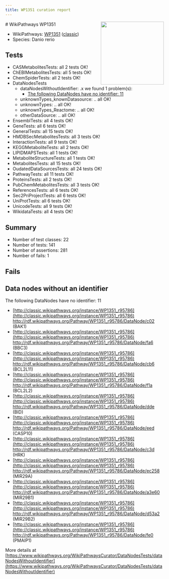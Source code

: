 ```yaml
---
title: WP1351 curation report
---
```


<img style="float: right; width: 200px" src="https://upload.wikimedia.org/wikipedia/commons/thumb/8/83/Wplogo_with_text_500.png/640px-Wplogo_with_text_500.png" />
# WikiPathways WP1351

* WikiPathways: [WP1351](https://wikipathways.org/pathways/WP1351) ([classic](https://classic.wikipathways.org/instance/WP1351))
* Species: Danio rerio
## Tests
* CASMetabolitesTests: all 2 tests OK!
* ChEBIMetabolitesTests: all 5 tests OK!
* ChemSpiderTests: all 2 tests OK!
* DataNodesTests
    * dataNodesWithoutIdentifier: .x we found 1 problem(s):
        * [The following DataNodes have no identifier: 11](#8792c491)
    * unknownTypes_knownDatasource: .. all OK!
    * unknownTypes: .. all OK!
    * unknownTypes_Reactome: .. all OK!
    * otherDataSource: .. all OK!
* EnsemblTests: all 4 tests OK!
* GeneTests: all 6 tests OK!
* GeneralTests: all 15 tests OK!
* HMDBSecMetabolitesTests: all 3 tests OK!
* InteractionTests: all 9 tests OK!
* KEGGMetaboliteTests: all 2 tests OK!
* LIPIDMAPSTests: all 1 tests OK!
* MetaboliteStructureTests: all 1 tests OK!
* MetabolitesTests: all 15 tests OK!
* OudatedDataSourcesTests: all 24 tests OK!
* PathwayTests: all 11 tests OK!
* ProteinsTests: all 2 tests OK!
* PubChemMetabolitesTests: all 3 tests OK!
* ReferencesTests: all 6 tests OK!
* Sec2PriProjectTests: all 6 tests OK!
* UniProtTests: all 6 tests OK!
* UnicodeTests: all 9 tests OK!
* WikidataTests: all 4 tests OK!


## Summary

* Number of test classes: 22
* Number of tests: 141
* Number of assertions: 281
* Number of fails: 1

## Fails

<a name="8792c491" />

## Data nodes without an identifier

The following DataNodes have no identifier: 11

* [http://classic.wikipathways.org/instance/WP1351_r95786](http://classic.wikipathways.org/instance/WP1351_r95786) http://rdf.wikipathways.org/Pathway/WP1351_r95786/DataNode/c02 (BAK1)
* [http://classic.wikipathways.org/instance/WP1351_r95786](http://classic.wikipathways.org/instance/WP1351_r95786) http://rdf.wikipathways.org/Pathway/WP1351_r95786/DataNode/fa6 (BBC3)
* [http://classic.wikipathways.org/instance/WP1351_r95786](http://classic.wikipathways.org/instance/WP1351_r95786) http://rdf.wikipathways.org/Pathway/WP1351_r95786/DataNode/cb6 (BCL2L11)
* [http://classic.wikipathways.org/instance/WP1351_r95786](http://classic.wikipathways.org/instance/WP1351_r95786) http://rdf.wikipathways.org/Pathway/WP1351_r95786/DataNode/f1a (BCL2L2)
* [http://classic.wikipathways.org/instance/WP1351_r95786](http://classic.wikipathways.org/instance/WP1351_r95786) http://rdf.wikipathways.org/Pathway/WP1351_r95786/DataNode/dde (BID)
* [http://classic.wikipathways.org/instance/WP1351_r95786](http://classic.wikipathways.org/instance/WP1351_r95786) http://rdf.wikipathways.org/Pathway/WP1351_r95786/DataNode/eed (CASP10)
* [http://classic.wikipathways.org/instance/WP1351_r95786](http://classic.wikipathways.org/instance/WP1351_r95786) http://rdf.wikipathways.org/Pathway/WP1351_r95786/DataNode/c3d (HRK)
* [http://classic.wikipathways.org/instance/WP1351_r95786](http://classic.wikipathways.org/instance/WP1351_r95786) http://rdf.wikipathways.org/Pathway/WP1351_r95786/DataNode/ec258 (MIR29A)
* [http://classic.wikipathways.org/instance/WP1351_r95786](http://classic.wikipathways.org/instance/WP1351_r95786) http://rdf.wikipathways.org/Pathway/WP1351_r95786/DataNode/a3e60 (MIR29B1)
* [http://classic.wikipathways.org/instance/WP1351_r95786](http://classic.wikipathways.org/instance/WP1351_r95786) http://rdf.wikipathways.org/Pathway/WP1351_r95786/DataNode/d53a2 (MIR29B2)
* [http://classic.wikipathways.org/instance/WP1351_r95786](http://classic.wikipathways.org/instance/WP1351_r95786) http://rdf.wikipathways.org/Pathway/WP1351_r95786/DataNode/fe0 (PMAIP1)


More details at [https://www.wikipathways.org/WikiPathwaysCurator/DataNodesTests/dataNodesWithoutIdentifier](https://www.wikipathways.org/WikiPathwaysCurator/DataNodesTests/dataNodesWithoutIdentifier)

